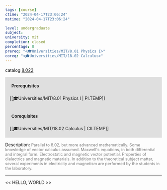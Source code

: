 ```yaml
---
tags: [course]
ctime: "2024-04-17T23:06:24"
mstime: "2024-04-17T23:06:24"

level: undergraduate
subject: 
university: mit
completion: closed
percentage: 0
prereq: "<🎓Universities/MIT/8.01 Physics I>"
coreq: "<🎓Universities/MIT/18.02 Calculus>"
---
```


catalog [8.022](http://student.mit.edu/catalog/m8a.html#8.022)

<span style="display: block; padding: 15px; background-color: rgb(100, 100, 100, 0.2);"><font id="m_prereq3684_0" style="display: block; font-family: Arial, sans-serif; font-weight: bold; padding: 5px">Prerequisites</font><br><span id="prereq3684_0">[[🎓Universities/MIT/8.01 Physics I | PI.TEMP]]</span></span>
<span style="display: block; padding: 15px; background-color: rgb(100, 100, 100, 0.2);"><font id="m_coreq3684_0" style="display: block; font-family: Arial, sans-serif; font-weight: bold; padding: 5px">Corequisites</font><br><span id="coreq3684_0">[[🎓Universities/MIT/18.02 Calculus | CII.TEMP]]</span></span>

<font style="">Description:</font>
<font style="color: grey; font-size: 0.8rem;">Parallel to 8.02, but more advanced mathematically. Some knowledge of vector calculus assumed. Maxwell's equations, in both differential and integral form. Electrostatic and magnetic vector potential. Properties of dielectrics and magnetic materials. In addition to the theoretical subject matter, several experiments in electricity and magnetism are performed by the students in the laboratory.</font>



---

<< HELLO, WORLD >>
